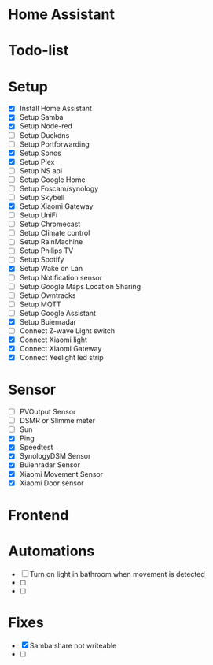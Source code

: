 # Home Assistant



# Todo-list

#  Setup
- [x] Install Home Assistant
- [x] Setup Samba
- [x] Setup Node-red
- [ ] Setup Duckdns
- [ ] Setup Portforwarding
- [x] Setup Sonos
- [x] Setup Plex
- [ ] Setup NS api
- [ ] Setup Google Home
- [ ] Setup Foscam/synology 
- [ ] Setup Skybell
- [x] Setup Xiaomi Gateway
- [ ] Setup UniFi
- [ ] Setup Chromecast
- [ ] Setup Climate control
- [ ] Setup RainMachine
- [ ] Setup Philips TV
- [ ] Setup Spotify
- [x] Setup Wake on Lan
- [ ] Setup Notification sensor
- [ ] Setup Google Maps Location Sharing
- [ ] Setup Owntracks
- [ ] Setup MQTT
- [ ] Setup Google Assistant
- [x] Setup Buienradar
- [ ] Connect Z-wave Light switch
- [x] Connect Xiaomi light
- [x] Connect Xiaomi Gateway
- [x] Connect Yeelight led strip

#  Sensor
- [ ] PVOutput Sensor
- [ ] DSMR or Slimme meter
- [ ] Sun
- [x] Ping 
- [x] Speedtest
- [x] SynologyDSM Sensor
- [x] Buienradar Sensor
- [x] Xiaomi Movement Sensor
- [x] Xiaomi Door sensor

#  Frontend


#  Automations
- [ ] Turn on light in bathroom when movement is detected
- [ ] 
- [ ]

# Fixes
- [x] Samba share not writeable
- [ ] 

